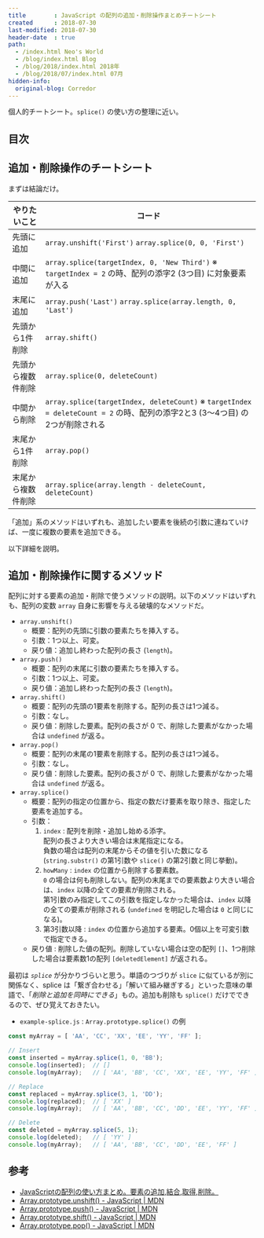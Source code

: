 ```yaml
---
title        : JavaScript の配列の追加・削除操作まとめチートシート
created      : 2018-07-30
last-modified: 2018-07-30
header-date  : true
path:
  - /index.html Neo's World
  - /blog/index.html Blog
  - /blog/2018/index.html 2018年
  - /blog/2018/07/index.html 07月
hidden-info:
  original-blog: Corredor
---
```


個人的チートシート。`splice()` の使い方の整理に近い。

## 目次

## 追加・削除操作のチートシート

まずは結論だけ。

| やりたいこと       | コード                                                                                                                        |
|--------------------|-------------------------------------------------------------------------------------------------------------------------------|
| 先頭に追加         | `array.unshift('First')` `array.splice(0, 0, 'First')`                                                                        |
| 中間に追加         | `array.splice(targetIndex, 0, 'New Third')` ※ `targetIndex = 2` の時、配列の添字2 (3つ目) に対象要素が入る                   |
| 末尾に追加         | `array.push('Last')` `array.splice(array.length, 0, 'Last')`                                                                  |
| 先頭から1件削除    | `array.shift()`                                                                                                               |
| 先頭から複数件削除 | `array.splice(0, deleteCount)`                                                                                                |
| 中間から削除       | `array.splice(targetIndex, deleteCount)` ※ `targetIndex = deleteCount = 2` の時、配列の添字2と3 (3〜4つ目) の2つが削除される |
| 末尾から1件削除    | `array.pop()`                                                                                                                 |
| 末尾から複数件削除 | `array.splice(array.length - deleteCount, deleteCount)`                                                                       |

「追加」系のメソッドはいずれも、追加したい要素を後続の引数に連ねていけば、一度に複数の要素を追加できる。

以下詳細を説明。

## 追加・削除操作に関するメソッド

配列に対する要素の追加・削除で使うメソッドの説明。以下のメソッドはいずれも、配列の変数 `array` 自身に影響を与える破壊的なメソッドだ。

- `array.unshift()`
    - 概要：配列の先頭に引数の要素たちを挿入する。
    - 引数：1つ以上、可変。
    - 戻り値：追加し終わった配列の長さ (`length`)。
- `array.push()`
    - 概要：配列の末尾に引数の要素たちを挿入する。
    - 引数：1つ以上、可変。
    - 戻り値：追加し終わった配列の長さ (`length`)。
- `array.shift()`
    - 概要：配列の先頭の1要素を削除する。配列の長さは1つ減る。
    - 引数：なし。
    - 戻り値：削除した要素。配列の長さが 0 で、削除した要素がなかった場合は `undefined` が返る。
- `array.pop()`
    - 概要：配列の末尾の1要素を削除する。配列の長さは1つ減る。
    - 引数：なし。
    - 戻り値：削除した要素。配列の長さが 0 で、削除した要素がなかった場合は `undefined` が返る。
- `array.splice()`
    - 概要：配列の指定の位置から、指定の数だけ要素を取り除き、指定した要素を追加する。
    - 引数：
        1. `index` : 配列を削除・追加し始める添字。  
           配列の長さより大きい場合は末尾指定になる。  
           負数の場合は配列の末尾からその値を引いた数になる (`string.substr()` の第1引数や `slice()` の第2引数と同じ挙動)。
        2. `howMany` : `index` の位置から削除する要素数。  
           `0` の場合は何も削除しない。配列の末尾までの要素数より大きい場合は、`index` 以降の全ての要素が削除される。  
           第1引数のみ指定してこの引数を指定しなかった場合は、`index` 以降の全ての要素が削除される (`undefined` を明記した場合は `0` と同じになる)。
        3. 第3引数以降 : `index` の位置から追加する要素。0個以上を可変引数で指定できる。
    - 戻り値 : 削除した値の配列。削除していない場合は空の配列 `[]`、1つ削除した場合は要素数1の配列 `[deletedElement]` が返される。

最初は *`splice`* が分かりづらいと思う。単語のつづりが `slice` に似ているが別に関係なく、splice は「繋ぎ合わせる」「解いて組み継ぎする」といった意味の単語で、「*削除と追加を同時にできる*」もの。追加も削除も `splice()` だけでできるので、ぜひ覚えておきたい。

- `example-splice.js` : `Array.prototype.splice()` の例

```javascript
const myArray = [ 'AA', 'CC', 'XX', 'EE', 'YY', 'FF' ];

// Insert
const inserted = myArray.splice(1, 0, 'BB');
console.log(inserted);  // []
console.log(myArray);   // [ 'AA', 'BB', 'CC', 'XX', 'EE', 'YY', 'FF' ]

// Replace
const replaced = myArray.splice(3, 1, 'DD');
console.log(replaced);  // [ 'XX' ]
console.log(myArray);   // [ 'AA', 'BB', 'CC', 'DD', 'EE', 'YY', 'FF' ]

// Delete
const deleted = myArray.splice(5, 1);
console.log(deleted);   // [ 'YY' ]
console.log(myArray);   // [ 'AA', 'BB', 'CC', 'DD', 'EE', 'FF' ]
```

## 参考

- [JavaScriptの配列の使い方まとめ。要素の追加,結合,取得,削除。](https://qiita.com/takeharu/items/d75f96f81ff83680013f)
- [Array.prototype.unshift() - JavaScript | MDN](https://developer.mozilla.org/ja/docs/Web/JavaScript/Reference/Global_Objects/Array/unshift)
- [Array.prototype.push() - JavaScript | MDN](https://developer.mozilla.org/ja/docs/Web/JavaScript/Reference/Global_Objects/Array/push)
- [Array.prototype.shift() - JavaScript | MDN](https://developer.mozilla.org/ja/docs/Web/JavaScript/Reference/Global_Objects/Array/shift)
- [Array.prototype.pop() - JavaScript | MDN](https://developer.mozilla.org/ja/docs/Web/JavaScript/Reference/Global_Objects/Array/pop)
